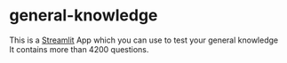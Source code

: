 # general-knowledge
 This is a [Streamlit](https://streamlit.io/) App which you can use to test your general knowledge  
 It contains more than 4200 questions.
